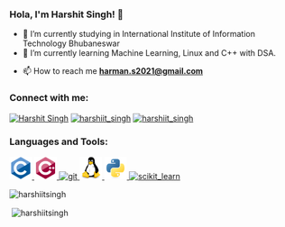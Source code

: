 ### Hola, I'm Harshit Singh! 👋

<!--
**harshiitsingh/harshiitsingh** is a ✨ _special_ ✨ repository because its `README.md` (this file) appears on your GitHub profile.

Here are some ideas to get you started:
-->
<!--
- 🔭 I’m currently working on ...  -->
- 🔭 I’m currently studying in International Institute of Information Technology Bhubaneswar
- 🌱 I’m currently learning Machine Learning, Linux and C++ with DSA.
<!--
- 👯 I’m looking to collaborate on ...  
- 🤔 I’m looking for help with ...
- 💬 Ask me about ...
- 📫 How to reach me: LinkedIn - Harshit Singh (https://www.linkedin.com/in/harshit-singh-7056361b9)
<!--
- 😄 Pronouns: ...
- ⚡ Fun fact: ...



<img src="https://github-readme-stats.vercel.app/api?username=harshiitsingh&&show_icons=true&title_color=ffffff&icon_color=bb2acf&text_color=daf7dc&bg_color=191919">

-->
- 📫 How to reach me **harman.s2021@gmail.com**
<!--
<h3 align="center">A passionate frontend developer from India</h3>

<p align="left"> <img src="https://komarev.com/ghpvc/?username=harshiitsingh&label=Profile%20views&color=0e75b6&style=flat" alt="harshiitsingh" /> </p>

<p align="left"> <a href="https://github.com/ryo-ma/github-profile-trophy"><img src="https://github-profile-trophy.vercel.app/?username=harshiitsingh" alt="harshiitsingh" /></a> </p>


-->
<h3 align="left">Connect with me:</h3>
<p align="left">
<a href="https://linkedin.com/in/www.linkedin.com/in/harshit-singh-7056361b9" target="blank"><img align="center" src="https://raw.githubusercontent.com/rahuldkjain/github-profile-readme-generator/master/src/images/icons/Social/linked-in-alt.svg" alt="Harshit Singh" height="30" width="40" /></a>
<a href="https://instagram.com/harshiit_singh" target="blank"><img align="center" src="https://raw.githubusercontent.com/rahuldkjain/github-profile-readme-generator/master/src/images/icons/Social/instagram.svg" alt="harshiit_singh" height="30" width="40" /></a>
<a href="https://www.codechef.com/users/harshiit_singh" target="blank"><img align="center" src="https://cdn.jsdelivr.net/npm/simple-icons@3.1.0/icons/codechef.svg" alt="harshiit_singh" height="30" width="40" /></a>
</p>

<h3 align="left">Languages and Tools:</h3>
<p align="left"> <a href="https://www.cprogramming.com/" target="_blank"> <img src="https://raw.githubusercontent.com/devicons/devicon/master/icons/c/c-original.svg" alt="c" width="40" height="40"/> </a> <a href="https://www.w3schools.com/cpp/" target="_blank"> <img src="https://raw.githubusercontent.com/devicons/devicon/master/icons/cplusplus/cplusplus-original.svg" alt="cplusplus" width="40" height="40"/> </a> <a href="https://git-scm.com/" target="_blank"> <img src="https://www.vectorlogo.zone/logos/git-scm/git-scm-icon.svg" alt="git" width="40" height="40"/> </a> <a href="https://www.linux.org/" target="_blank"> <img src="https://raw.githubusercontent.com/devicons/devicon/master/icons/linux/linux-original.svg" alt="linux" width="40" height="40"/> </a> <a href="https://www.python.org" target="_blank"> <img src="https://raw.githubusercontent.com/devicons/devicon/master/icons/python/python-original.svg" alt="python" width="40" height="40"/> </a> <a href="https://scikit-learn.org/" target="_blank"> <img src="https://upload.wikimedia.org/wikipedia/commons/0/05/Scikit_learn_logo_small.svg" alt="scikit_learn" width="40" height="40"/> </a> </p>

<p><img align="center" src="https://github-readme-stats.vercel.app/api/top-langs?username=harshiitsingh&show_icons=true&locale=en&layout=compact" alt="harshiitsingh" /></p>

<p>&nbsp;<img align="center" src="https://github-readme-stats.vercel.app/api?username=harshiitsingh&show_icons=true&locale=en" alt="harshiitsingh" /></p>

<!--<p><img align="center" src="https://github-readme-streak-stats.herokuapp.com/?user=harshiitsingh&" alt="harshiitsingh" /></p> -->
